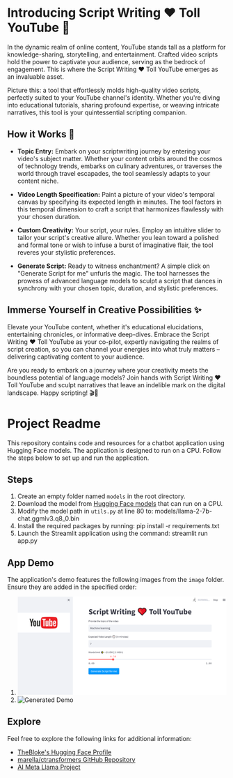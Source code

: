 # Introducing Script Writing ❤️ Toll YouTube 🚀

In the dynamic realm of online content, YouTube stands tall as a platform for knowledge-sharing, storytelling, and entertainment. Crafted video scripts hold the power to captivate your audience, serving as the bedrock of engagement. This is where the Script Writing ❤️ Toll YouTube emerges as an invaluable asset.

Picture this: a tool that effortlessly molds high-quality video scripts, perfectly suited to your YouTube channel's identity. Whether you're diving into educational tutorials, sharing profound expertise, or weaving intricate narratives, this tool is your quintessential scripting companion.

## How it Works 🤔

- **Topic Entry:** Embark on your scriptwriting journey by entering your video's subject matter. Whether your content orbits around the cosmos of technology trends, embarks on culinary adventures, or traverses the world through travel escapades, the tool seamlessly adapts to your content niche.

- **Video Length Specification:** Paint a picture of your video's temporal canvas by specifying its expected length in minutes. The tool factors in this temporal dimension to craft a script that harmonizes flawlessly with your chosen duration.

- **Custom Creativity:** Your script, your rules. Employ an intuitive slider to tailor your script's creative allure. Whether you lean toward a polished and formal tone or wish to infuse a burst of imaginative flair, the tool reveres your stylistic preferences.

- **Generate Script:** Ready to witness enchantment? A simple click on "Generate Script for me" unfurls the magic. The tool harnesses the prowess of advanced language models to sculpt a script that dances in synchrony with your chosen topic, duration, and stylistic preferences.

## Immerse Yourself in Creative Possibilities ✨

Elevate your YouTube content, whether it's educational elucidations, entertaining chronicles, or informative deep-dives. Embrace the Script Writing ❤️ Toll YouTube as your co-pilot, expertly navigating the realms of script creation, so you can channel your energies into what truly matters – delivering captivating content to your audience.

Are you ready to embark on a journey where your creativity meets the boundless potential of language models? Join hands with Script Writing ❤️ Toll YouTube and sculpt narratives that leave an indelible mark on the digital landscape. Happy scripting! 🎬📝



# Project Readme

This repository contains code and resources for a chatbot application using Hugging Face models. The application is designed to run on a CPU. Follow the steps below to set up and run the application.

## Steps

1. Create an empty folder named `models` in the root directory.
2. Download the model from [Hugging Face models](https://huggingface.co/TheBloke/Llama-2-7B-Chat-GGML/tree/main) that can run on a CPU.
3. Modify the model path in `utils.py` at line 80 to: models/llama-2-7b-chat.ggmlv3.q8_0.bin
4. Install the required packages by running: pip install -r requirements.txt
5. Launch the Streamlit application using the command: streamlit run app.py

## App Demo

The application's demo features the following images from the `image` folder. Ensure they are added in the specified order:

1. ![Screenshot 2023-08-27 113938](images/Screenshot%202023-08-27%20113938.png)
2. ![Generated Demo](images/generated_demo.png)

## Explore

Feel free to explore the following links for additional information:

- [TheBloke's Hugging Face Profile](https://huggingface.co/TheBloke)
- [marella/ctransformers GitHub Repository](https://github.com/marella/ctransformers)
- [AI Meta Llama Project](https://ai.meta.com/llama/)
